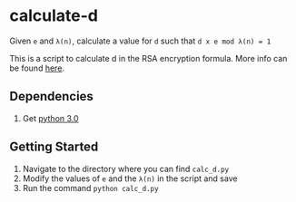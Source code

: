 # calculate-d
Given `e` and `λ(n)`, calculate a value for `d` such that `d x e mod λ(n) = 1`

This is a script to calculate d in the RSA encryption formula. More info can be found [here](https://en.wikipedia.org/wiki/RSA_(cryptosystem)).

## Dependencies
1. Get [python 3.0](https://www.python.org/download/releases/3.0/)

## Getting Started
1. Navigate to the directory where you can find `calc_d.py`
3. Modify the values of `e` and the `λ(n)` in the script and save
2. Run the command `python calc_d.py`
